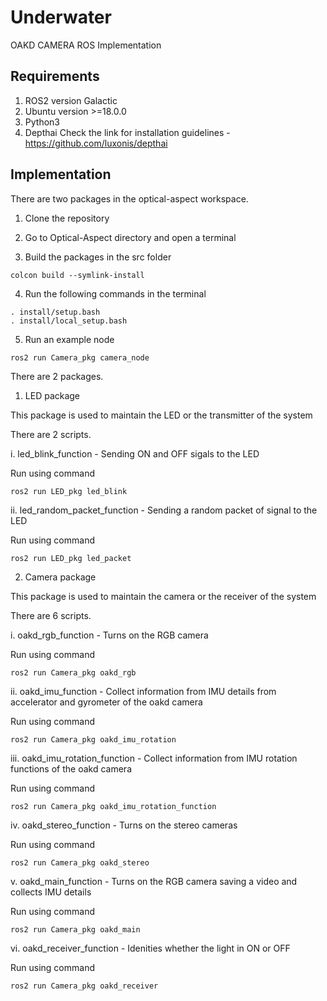 # Underwater

OAKD CAMERA ROS Implementation 

## Requirements 

1. ROS2 version Galactic
2. Ubuntu version >=18.0.0
3. Python3
4. Depthai 
    Check the link for installation guidelines - https://github.com/luxonis/depthai

## Implementation

There are two packages in the optical-aspect workspace. 

1. Clone the repository 

2. Go to Optical-Aspect directory and open a terminal 

3. Build the packages in the src folder 

~~~
colcon build --symlink-install
~~~

4. Run the following commands in the terminal 

~~~
. install/setup.bash
. install/local_setup.bash
~~~

5. Run an example node 

~~~
ros2 run Camera_pkg camera_node
~~~


There are 2 packages. 

1. LED package 

This package is used to maintain the LED or the transmitter of the system


There are 2 scripts. 

i. led_blink_function - Sending ON and OFF sigals to the LED 
        
Run using command

~~~
ros2 run LED_pkg led_blink
~~~

ii. led_random_packet_function - Sending a random packet of signal to the LED 

Run using command
        
~~~
ros2 run LED_pkg led_packet
~~~



2. Camera package 

This package is used to maintain the camera or the receiver of the system 


There are 6 scripts. 


i. oakd_rgb_function - Turns on the RGB camera  
        
Run using command
        
~~~
ros2 run Camera_pkg oakd_rgb
~~~

ii. oakd_imu_function - Collect information from IMU details from accelerator and gyrometer of the oakd camera 

Run using command

~~~
ros2 run Camera_pkg oakd_imu_rotation
~~~

iii. oakd_imu_rotation_function - Collect information from IMU rotation functions of the oakd camera 

Run using command

~~~
ros2 run Camera_pkg oakd_imu_rotation_function
~~~

iv. oakd_stereo_function - Turns on the stereo cameras
        
Run using command

~~~
ros2 run Camera_pkg oakd_stereo
~~~

v. oakd_main_function - Turns on the RGB camera saving a video and collects IMU details 
        
Run using command

~~~
ros2 run Camera_pkg oakd_main
~~~

vi. oakd_receiver_function - Idenities whether the light in ON or OFF
        
Run using command

~~~
ros2 run Camera_pkg oakd_receiver
~~~




